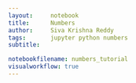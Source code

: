 ```yaml
---
layout:     notebook
title:      Numbers
author:     Siva Krishna Reddy
tags: 		jupyter python numbers
subtitle:   

notebookfilename: numbers_tutorial
visualworkflow: true
---
```

